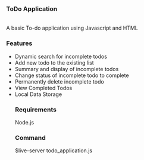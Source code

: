 <h3>ToDo Application</h3>
<br>
A basic To-do application using Javascript and HTML
<br>

<h3>Features</h3>
<ul>
  <li>Dynamic search for incomplete todos</li>
  <li>Add new todo to the existing list</li>
  <li>Summary and display of incomplete todos</li>
  <li>Change status of incomplete todo to complete</li>
  <li>Permanently delete incomplete todo</li>
  <li>View Completed Todos</li>
  <li>Local Data Storage</li>

<h3>Requirements</h3>
Node.js
</br>

<h3>Command</h3>
$live-server todo_application.js
</br>

